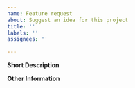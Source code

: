 ```yaml
---
name: Feature request
about: Suggest an idea for this project
title: ''
labels: ''
assignees: ''

---
```


**Short Description**
<!---
A clear and concise description of what the feature is.
-->

**Other Information**

